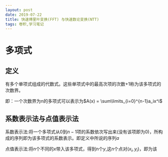 ```yaml
---
layout: post
date: 2019-07-22
title: 快速傅里叶变换(FFT) 与快速数论变换(NTT)
tags: 卷积,学习笔记
---
```


# 多项式

## 定义

有多个单项式组成的代数式。这些单项式中的最高次项的次数+1称为该多项式的次数界。

即：一个次数界为n的多项式可以表示为$A(x) = \sum\limits_{i=0}^{n-1}a_ix^i$

## 系数表示法与点值表示法

系数表示法:将一个多项式从$0$到$n-1$项的系数依次写出来(没有该项即为0)，所构成的序列即为该多项式的系数表示。即定义中所说的序列$a$

点值表示法:将$n$个不同的$x$带入该多项式，得到n个$y$,这$n$个点对$(x_i,y_i)$，即为该